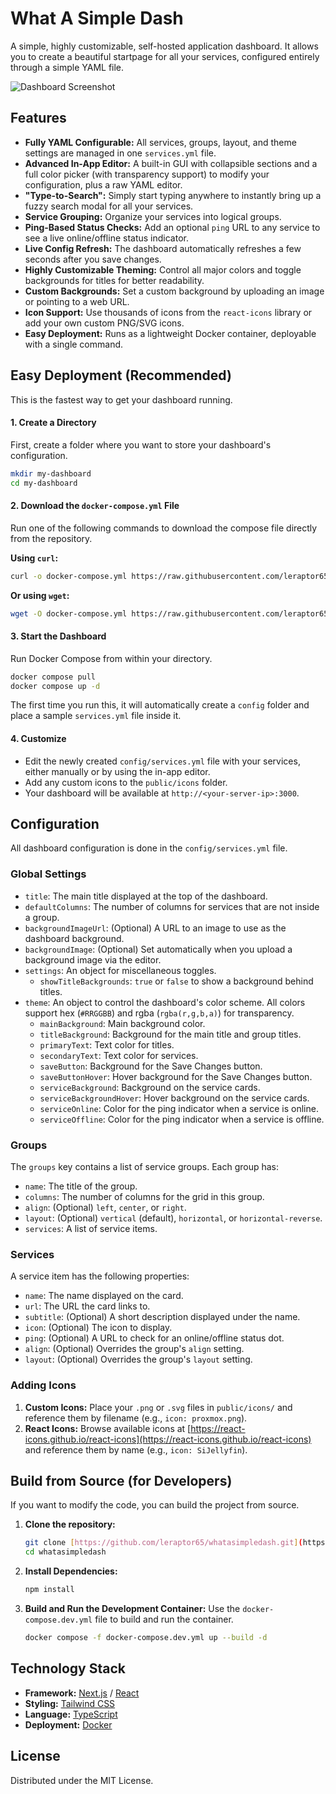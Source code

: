 # What A Simple Dash

A simple, highly customizable, self-hosted application dashboard. It allows you to create a beautiful startpage for all your services, configured entirely through a simple YAML file.

![Dashboard Screenshot](https://github.com/leraptor65/whatasimpledash/blob/main/screenshot.png?raw=true)

## Features

* **Fully YAML Configurable:** All services, groups, layout, and theme settings are managed in one `services.yml` file.
* **Advanced In-App Editor:** A built-in GUI with collapsible sections and a full color picker (with transparency support) to modify your configuration, plus a raw YAML editor.
* **"Type-to-Search":** Simply start typing anywhere to instantly bring up a fuzzy search modal for all your services.
* **Service Grouping:** Organize your services into logical groups.
* **Ping-Based Status Checks:** Add an optional `ping` URL to any service to see a live online/offline status indicator.
* **Live Config Refresh:** The dashboard automatically refreshes a few seconds after you save changes.
* **Highly Customizable Theming:** Control all major colors and toggle backgrounds for titles for better readability.
* **Custom Backgrounds:** Set a custom background by uploading an image or pointing to a web URL.
* **Icon Support:** Use thousands of icons from the `react-icons` library or add your own custom PNG/SVG icons.
* **Easy Deployment:** Runs as a lightweight Docker container, deployable with a single command.

## Easy Deployment (Recommended)

This is the fastest way to get your dashboard running.

#### 1. Create a Directory

First, create a folder where you want to store your dashboard's configuration.

```bash
mkdir my-dashboard
cd my-dashboard
````

#### 2\. Download the `docker-compose.yml` File

Run one of the following commands to download the compose file directly from the repository.

**Using `curl`:**

```bash
curl -o docker-compose.yml https://raw.githubusercontent.com/leraptor65/whatasimpledash/main/docker-compose.yml
```

**Or using `wget`:**

```bash
wget -O docker-compose.yml https://raw.githubusercontent.com/leraptor65/whatasimpledash/main/docker-compose.yml
```

#### 3\. Start the Dashboard

Run Docker Compose from within your directory.

```bash
docker compose pull
docker compose up -d
```

The first time you run this, it will automatically create a `config` folder and place a sample `services.yml` file inside it.

#### 4\. Customize

  * Edit the newly created `config/services.yml` file with your services, either manually or by using the in-app editor.
  * Add any custom icons to the `public/icons` folder.
  * Your dashboard will be available at `http://<your-server-ip>:3000`.

## Configuration

All dashboard configuration is done in the `config/services.yml` file.

### Global Settings

  * `title`: The main title displayed at the top of the dashboard.
  * `defaultColumns`: The number of columns for services that are not inside a group.
  * `backgroundImageUrl`: (Optional) A URL to an image to use as the dashboard background.
  * `backgroundImage`: (Optional) Set automatically when you upload a background image via the editor.
  * `settings`: An object for miscellaneous toggles.
      * `showTitleBackgrounds`: `true` or `false` to show a background behind titles.
  * `theme`: An object to control the dashboard's color scheme. All colors support hex (`#RRGGBB`) and rgba (`rgba(r,g,b,a)`) for transparency.
      * `mainBackground`: Main background color.
      * `titleBackground`: Background for the main title and group titles.
      * `primaryText`: Text color for titles.
      * `secondaryText`: Text color for services.
      * `saveButton`: Background for the Save Changes button.
      * `saveButtonHover`: Hover background for the Save Changes button.
      * `serviceBackground`: Background on the service cards.
      * `serviceBackgroundHover`: Hover background on the service cards.
      * `serviceOnline`: Color for the ping indicator when a service is online.
      * `serviceOffline`: Color for the ping indicator when a service is offline.

### Groups

The `groups` key contains a list of service groups. Each group has:

  * `name`: The title of the group.
  * `columns`: The number of columns for the grid in this group.
  * `align`: (Optional) `left`, `center`, or `right`.
  * `layout`: (Optional) `vertical` (default), `horizontal`, or `horizontal-reverse`.
  * `services`: A list of service items.

### Services

A service item has the following properties:

  * `name`: The name displayed on the card.
  * `url`: The URL the card links to.
  * `subtitle`: (Optional) A short description displayed under the name.
  * `icon`: (Optional) The icon to display.
  * `ping`: (Optional) A URL to check for an online/offline status dot.
  * `align`: (Optional) Overrides the group's `align` setting.
  * `layout`: (Optional) Overrides the group's `layout` setting.

### Adding Icons

1.  **Custom Icons:** Place your `.png` or `.svg` files in `public/icons/` and reference them by filename (e.g., `icon: proxmox.png`).
2.  **React Icons:** Browse available icons at [https://react-icons.github.io/react-icons](https://react-icons.github.io/react-icons) and reference them by name (e.g., `icon: SiJellyfin`).

## Build from Source (for Developers)

If you want to modify the code, you can build the project from source.

1.  **Clone the repository:**

    ```bash
    git clone [https://github.com/leraptor65/whatasimpledash.git](https://github.com/leraptor65/whatasimpledash.git)
    cd whatasimpledash
    ```

2.  **Install Dependencies:**

    ```bash
    npm install
    ```

3.  **Build and Run the Development Container:**
    Use the `docker-compose.dev.yml` file to build and run the container.

    ```bash
    docker compose -f docker-compose.dev.yml up --build -d
    ```

## Technology Stack

  * **Framework:** [Next.js](https://nextjs.org/) / [React](https://react.dev/)
  * **Styling:** [Tailwind CSS](https://tailwindcss.com/)
  * **Language:** [TypeScript](https://www.typescriptlang.org/)
  * **Deployment:** [Docker](https://www.docker.com/)

## License

Distributed under the MIT License.